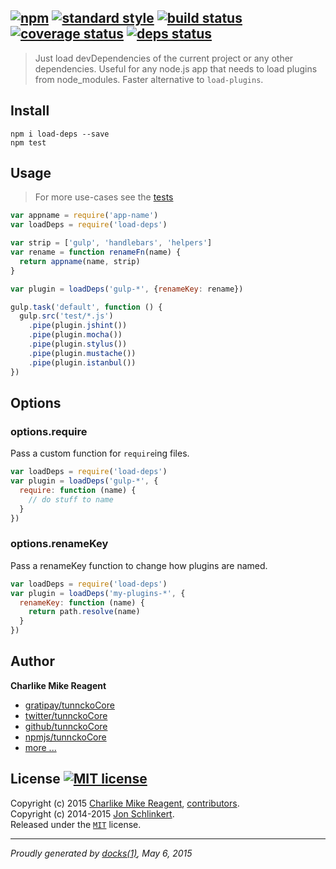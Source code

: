 ## [![npm][npmjs-img]][npmjs-url] [![standard style][standard-img]][standard-url] [![build status][travis-img]][travis-url] [![coverage status][coveralls-img]][coveralls-url] [![deps status][daviddm-img]][daviddm-url]

> Just load devDependencies of the current project or any other dependencies. Useful for any node.js app that needs to load plugins from node_modules. Faster alternative to `load-plugins`.

## Install
```
npm i load-deps --save
npm test
```


## Usage
> For more use-cases see the [tests](./test.js)

```js
var appname = require('app-name')
var loadDeps = require('load-deps')

var strip = ['gulp', 'handlebars', 'helpers']
var rename = function renameFn(name) {
  return appname(name, strip)
}

var plugin = loadDeps('gulp-*', {renameKey: rename})

gulp.task('default', function () {
  gulp.src('test/*.js')
    .pipe(plugin.jshint())
    .pipe(plugin.mocha())
    .pipe(plugin.stylus())
    .pipe(plugin.mustache())
    .pipe(plugin.istanbul())
})
```

## Options
### options.require

Pass a custom function for `require`ing files.

```js
var loadDeps = require('load-deps')
var plugin = loadDeps('gulp-*', {
  require: function (name) {
    // do stuff to name
  }
})
```

### options.renameKey

Pass a renameKey function to change how plugins are named.

```js
var loadDeps = require('load-deps')
var plugin = loadDeps('my-plugins-*', {
  renameKey: function (name) {
    return path.resolve(name)
  }
})
```

## Author
**Charlike Mike Reagent**
+ [gratipay/tunnckoCore][author-gratipay]
+ [twitter/tunnckoCore][author-twitter]
+ [github/tunnckoCore][author-github]
+ [npmjs/tunnckoCore][author-npmjs]
+ [more ...][contrib-more]


## License [![MIT license][license-img]][license-url]
Copyright (c) 2015 [Charlike Mike Reagent][contrib-more], [contributors][contrib-graf].  
Copyright (c) 2014-2015 [Jon Schlinkert](https://github.com/jonschlinkert).  
Released under the [`MIT`][license-url] license.


[npmjs-url]: http://npm.im/load-deps
[npmjs-img]: https://img.shields.io/npm/v/load-deps.svg?style=flat&label=load-deps

[coveralls-url]: https://coveralls.io/r/tunnckoCore/load-deps?branch=master
[coveralls-img]: https://img.shields.io/coveralls/tunnckoCore/load-deps.svg?style=flat

[license-url]: https://github.com/tunnckoCore/load-deps/blob/master/LICENSE.md
[license-img]: https://img.shields.io/badge/license-MIT-blue.svg?style=flat

[travis-url]: https://travis-ci.org/tunnckoCore/load-deps
[travis-img]: https://img.shields.io/travis/tunnckoCore/load-deps.svg?style=flat

[daviddm-url]: https://david-dm.org/tunnckoCore/load-deps
[daviddm-img]: https://img.shields.io/david/tunnckoCore/load-deps.svg?style=flat

[author-gratipay]: https://gratipay.com/tunnckoCore
[author-twitter]: https://twitter.com/tunnckoCore
[author-github]: https://github.com/tunnckoCore
[author-npmjs]: https://npmjs.org/~tunnckocore

[contrib-more]: http://j.mp/1stW47C
[contrib-graf]: https://github.com/tunnckoCore/load-deps/graphs/contributors

[standard-url]: https://github.com/feross/standard
[standard-img]: https://img.shields.io/badge/code%20style-standard-brightgreen.svg?style=flat

***

_Proudly generated by [docks(1)](https://github.com/tunnckoCore), May 6, 2015_